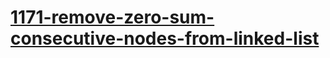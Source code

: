 # [1171-remove-zero-sum-consecutive-nodes-from-linked-list](https://leetcode.com/problems/remove-zero-sum-consecutive-nodes-from-linked-list)